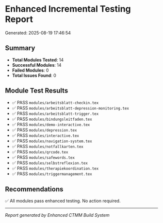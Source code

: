 # Enhanced Incremental Testing Report

Generated: 2025-08-19 17:46:54

## Summary
- **Total Modules Tested**: 14
- **Successful Modules**: 14
- **Failed Modules**: 0
- **Total Issues Found**: 0

## Module Test Results
- ✅ PASS `modules/arbeitsblatt-checkin.tex`
- ✅ PASS `modules/arbeitsblatt-depression-monitoring.tex`
- ✅ PASS `modules/arbeitsblatt-trigger.tex`
- ✅ PASS `modules/bindungsleitfaden.tex`
- ✅ PASS `modules/demo-interactive.tex`
- ✅ PASS `modules/depression.tex`
- ✅ PASS `modules/interactive.tex`
- ✅ PASS `modules/navigation-system.tex`
- ✅ PASS `modules/notfallkarten.tex`
- ✅ PASS `modules/qrcode.tex`
- ✅ PASS `modules/safewords.tex`
- ✅ PASS `modules/selbstreflexion.tex`
- ✅ PASS `modules/therapiekoordination.tex`
- ✅ PASS `modules/triggermanagement.tex`

## Recommendations
✅ All modules pass enhanced testing. No action required.

---
*Report generated by Enhanced CTMM Build System*
